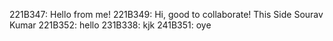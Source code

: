 221B347: Hello from me!
221B349: Hi, good to collaborate! This Side Sourav Kumar
221B352: hello
231B338: kjk
241B351: oye

